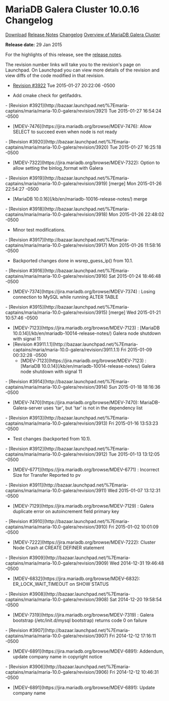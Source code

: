 # MariaDB Galera Cluster 10.0.16 Changelog

[Download](http://downloads.mariadb.org/mariadb-galera/10.0.16)
[Release Notes](/replication/galera-cluster/mariadb-galera-cluster-releases/mariadb-galera-100-release-notes/mariadb-galera-cluster-10016-release-notes/)
[Changelog](/replication/galera-cluster/mariadb-galera-cluster-releases/mariadb-galera-100-changelogs/mariadb-galera-cluster-10016-changelog/)
[Overview of MariaDB Galera Cluster](/replication/galera-cluster/what-is-mariadb-galera-cluster/)

<strong>Release date:</strong> 29 Jan 2015

For the highlights of this release, see the
[release notes](/replication/galera-cluster/mariadb-galera-cluster-releases/mariadb-galera-100-release-notes/mariadb-galera-cluster-10016-release-notes/).

The revision number links will take you to the revision's page on Launchpad. On
Launchpad you can view more details of the revision and view diffs of the code
modified in that revision.

- [Revision #3922](http://bazaar.launchpad.net/%7Emaria-captains/maria/maria-10.0-galera/revision/3922)
  <span class="cstm-style datetime">Tue 2015-01-27 20:22:06 -0500</span>
<ul start="1"><li>Add cmake check for getifaddrs.
</li></ul>
- [Revision #3921](http://bazaar.launchpad.net/%7Emaria-captains/maria/maria-10.0-galera/revision/3921)
  <span class="cstm-style datetime">Tue 2015-01-27 16:54:24 -0500</span>
<ul start="1"><li>[MDEV-7476](https://jira.mariadb.org/browse/MDEV-7476): Allow SELECT to succeed even when node is not ready
</li></ul>
- [Revision #3920](http://bazaar.launchpad.net/%7Emaria-captains/maria/maria-10.0-galera/revision/3920)
  <span class="cstm-style datetime">Tue 2015-01-27 16:25:18 -0500</span>
<ul start="1"><li>[MDEV-7322](https://jira.mariadb.org/browse/MDEV-7322): Option to allow setting the binlog_format with Galera
</li></ul>
- [Revision #3919](http://bazaar.launchpad.net/%7Emaria-captains/maria/maria-10.0-galera/revision/3919) [merge]
  <span class="cstm-style datetime">Mon 2015-01-26 22:54:27 -0500</span>
<ul start="1"><li>[MariaDB 10.0.16](/kb/en/mariadb-10016-release-notes/) merge
</li></ul>
- [Revision #3918](http://bazaar.launchpad.net/%7Emaria-captains/maria/maria-10.0-galera/revision/3918)
  <span class="cstm-style datetime">Mon 2015-01-26 22:48:02 -0500</span>
<ul start="1"><li>Minor test modifications.
</li></ul>
- [Revision #3917](http://bazaar.launchpad.net/%7Emaria-captains/maria/maria-10.0-galera/revision/3917)
  <span class="cstm-style datetime">Mon 2015-01-26 11:58:16 -0500</span>
<ul start="1"><li>Backported changes done in wsrep_guess_ip() from 10.1.
</li></ul>
- [Revision #3916](http://bazaar.launchpad.net/%7Emaria-captains/maria/maria-10.0-galera/revision/3916)
  <span class="cstm-style datetime">Sat 2015-01-24 18:46:48 -0500</span>
<ul start="1"><li>[MDEV-7374](https://jira.mariadb.org/browse/MDEV-7374) : Losing connection to MySQL while running ALTER TABLE
</li></ul>
- [Revision #3915](http://bazaar.launchpad.net/%7Emaria-captains/maria/maria-10.0-galera/revision/3915) [merge]
  <span class="cstm-style datetime">Wed 2015-01-21 10:57:46 -0500</span>
<ul start="1"><li>[MDEV-7123](https://jira.mariadb.org/browse/MDEV-7123) : [MariaDB 10.0.14](/kb/en/mariadb-10014-release-notes/) Galera node shutdown with signal 11
</li><li>[Revision #3911.1.1](http://bazaar.launchpad.net/%7Emaria-captains/maria/maria-10.0-galera/revision/3911.1.1)
   <span class="cstm-style datetime">Fri 2015-01-09 00:32:28 -0500</span>
<ul start="1"><li>[MDEV-7123](https://jira.mariadb.org/browse/MDEV-7123) : [MariaDB 10.0.14](/kb/en/mariadb-10014-release-notes/) Galera node shutdown with signal 11
</li></ul>
</li></ul>
- [Revision #3914](http://bazaar.launchpad.net/%7Emaria-captains/maria/maria-10.0-galera/revision/3914)
  <span class="cstm-style datetime">Sun 2015-01-18 18:16:36 -0500</span>
<ul start="1"><li>[MDEV-7470](https://jira.mariadb.org/browse/MDEV-7470): MariaDB-Galera-server uses 'tar', but 'tar' is            not in the dependency list
</li></ul>
- [Revision #3913](http://bazaar.launchpad.net/%7Emaria-captains/maria/maria-10.0-galera/revision/3913)
  <span class="cstm-style datetime">Fri 2015-01-16 13:53:23 -0500</span>
<ul start="1"><li>Test changes (backported from 10.1).
</li></ul>
- [Revision #3912](http://bazaar.launchpad.net/%7Emaria-captains/maria/maria-10.0-galera/revision/3912)
  <span class="cstm-style datetime">Tue 2015-01-13 13:12:05 -0500</span>
<ul start="1"><li>[MDEV-6771](https://jira.mariadb.org/browse/MDEV-6771) : Incorrect Size for Transfer Reported to pv
</li></ul>
- [Revision #3911](http://bazaar.launchpad.net/%7Emaria-captains/maria/maria-10.0-galera/revision/3911)
  <span class="cstm-style datetime">Wed 2015-01-07 13:12:31 -0500</span>
<ul start="1"><li>[MDEV-7129](https://jira.mariadb.org/browse/MDEV-7129) : Galera duplicate error on autoincrement field primary key
</li></ul>
- [Revision #3910](http://bazaar.launchpad.net/%7Emaria-captains/maria/maria-10.0-galera/revision/3910)
  <span class="cstm-style datetime">Fri 2015-01-02 10:01:09 -0500</span>
<ul start="1"><li>[MDEV-7222](https://jira.mariadb.org/browse/MDEV-7222): Cluster Node Crash at CREATE DEFINER statement
</li></ul>
- [Revision #3909](http://bazaar.launchpad.net/%7Emaria-captains/maria/maria-10.0-galera/revision/3909)
  <span class="cstm-style datetime">Wed 2014-12-31 19:46:48 -0500</span>
<ul start="1"><li>[MDEV-6832](https://jira.mariadb.org/browse/MDEV-6832): ER_LOCK_WAIT_TIMEOUT on SHOW STATUS
</li></ul>
- [Revision #3908](http://bazaar.launchpad.net/%7Emaria-captains/maria/maria-10.0-galera/revision/3908)
  <span class="cstm-style datetime">Sat 2014-12-20 19:58:54 -0500</span>
<ul start="1"><li>[MDEV-7319](https://jira.mariadb.org/browse/MDEV-7319) : Galera bootstrap (/etc/init.d/mysql bootstrap)             returns code 0 on failure
</li></ul>
- [Revision #3907](http://bazaar.launchpad.net/%7Emaria-captains/maria/maria-10.0-galera/revision/3907)
  <span class="cstm-style datetime">Fri 2014-12-12 17:16:11 -0500</span>
<ul start="1"><li>[MDEV-6891](https://jira.mariadb.org/browse/MDEV-6891): Addendum, update company name in copyright notice
</li></ul>
- [Revision #3906](http://bazaar.launchpad.net/%7Emaria-captains/maria/maria-10.0-galera/revision/3906)
  <span class="cstm-style datetime">Fri 2014-12-12 10:46:31 -0500</span>
<ul start="1"><li>[MDEV-6891](https://jira.mariadb.org/browse/MDEV-6891): Update company name
</li></ul>